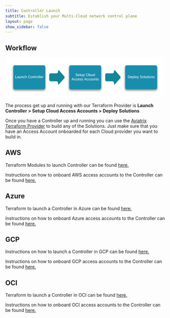 ```yaml
---
title: Controller Launch
subtitle: Establish your Multi-Cloud network control plane
layout: page
show_sidebar: false
---
```



## Workflow

<img alt="workflow" src="https://github.com/AviatrixSystems/terraform-solutions/raw/master/solutions/img/controller-launch-workflow.png">

The process get up and running with our Terraform Provider is **Launch Controller > Setup Cloud Access Accounts > Deploy Solutions**

Once you have a Controller up and running you can use the [Aviatrix Terraform Provider](https://registry.terraform.io/providers/AviatrixSystems/aviatrix/latest) to build any of the Solutions. Just make sure that you have an Access Account onboarded for each Cloud provider you want to build in.

## AWS

Terraform Modules to launch Controller can be found [here.](https://github.com/AviatrixSystems/terraform-modules)

Instructions on how to onboard AWS access accounts to the Controller can be found [here.](https://docs.aviatrix.com/HowTos/aviatrix_account.html)

## Azure

Terraform to launch a Controller in Azure can be found [here.](https://github.com/AviatrixSystems/terraform-solutions/tree/master/controller-launch/aviatrix-azure-controller)

Instructions on how to onboard Azure access accounts to the Controller can be found [here.](https://docs.aviatrix.com/HowTos/Aviatrix_Account_Azure.html)

## GCP

Instructions on how to launch a Controller in GCP can be found [here.](https://docs.aviatrix.com/StartUpGuides/google-aviatrix-cloud-controller-startup-guide.html)

Instructions on how to onboard GCP access accounts to the Controller can be found [here.](https://docs.aviatrix.com/HowTos/CreateGCloudAccount.html)


## OCI 

Terraform to launch a Controller in OCI can be found [here.](https://github.com/oracle-quickstart/oci-aviatrix/tree/master/controller)

Instructions on how to onboard OCI access accounts to the Controller can be found [here.](https://docs.aviatrix.com/HowTos/oracle-aviatrix-cloud-controller-onboard.html)


